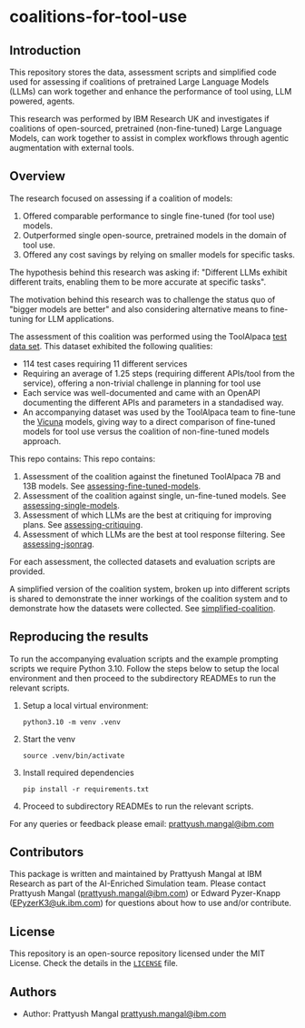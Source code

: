# coalitions-for-tool-use

## Introduction

This repository stores the data, assessment scripts and simplified code used for assessing if coalitions of pretrained Large Language Models (LLMs) can work together and enhance the performance of tool using, LLM powered, agents. 

This research was performed by IBM Research UK and investigates if coalitions of open-sourced, pretrained (non-fine-tuned) Large Language Models, can work together to assist in complex workflows through agentic augmentation with external tools. 

## Overview

The research focused on assessing if a coalition of models: 
1. Offered comparable performance to single fine-tuned (for tool use) models.
1. Outperformed single open-source, pretrained models in the domain of tool use.
1. Offered any cost savings by relying on smaller models for specific tasks. 

The hypothesis behind this research was asking if:
"Different LLMs exhibit different traits, enabling them to be more accurate at specific tasks".

The motivation behind this research was to challenge the status quo of "bigger models are better" and also considering alternative means to fine-tuning for LLM applications. 

The assessment of this coalition was performed using the ToolAlpaca [test data set](https://github.com/tangqiaoyu/ToolAlpaca/blob/main/data/eval_real.json). This dataset exhibited the following qualities:
- 114 test cases requiring 11 different services
- Requiring an average of 1.25 steps (requiring different APIs/tool from the service), offering a non-trivial challenge in planning for tool use
- Each service was well-documented and came with an OpenAPI documenting the different APIs and parameters in a standadised way. 
- An accompanying dataset was used by the ToolAlpaca team to fine-tune the [Vicuna](https://lmsys.org/blog/2023-03-30-vicuna/) models, giving way to a direct comparison of fine-tuned models for tool use versus the coalition of non-fine-tuned models approach.

This repo contains:
This repo contains:
1. Assessment of the coalition against the finetuned ToolAlpaca 7B and 13B models. See [assessing-fine-tuned-models](./assessing-fine-tuned-models/).
1. Assessment of the coalition against single, un-fine-tuned models. See [assessing-single-models](./assessing-single-models/).
1. Assessment of which LLMs are the best at critiquing for improving plans. See [assessing-critiquing](./assessing-critiquing/).
1. Assessment of which LLMs are the best at tool response filtering. See [assessing-jsonrag](./assessing-jsonrag/).

For each assessment, the collected datasets and evaluation scripts are provided. 

A simplified version of the coalition system, broken up into different scripts is shared to demonstrate the inner workings of the coalition system and to demonstrate how the datasets were collected. See [simplified-coalition](./simplifed-coalition/).

## Reproducing the results
To run the accompanying evaluation scripts and the example prompting scripts we require Python 3.10. Follow the steps below to setup the local environment and then proceed to the subdirectory READMEs to run the relevant scripts. 

1. Setup a local virtual environment:
    ```
    python3.10 -m venv .venv
    ```
2. Start the venv
    ```
    source .venv/bin/activate
    ```
3. Install required dependencies
    ```
    pip install -r requirements.txt
    ```
4. Proceed to subdirectory READMEs to run the relevant scripts.

For any queries or feedback please email: prattyush.mangal@ibm.com

## Contributors

This package is written and maintained by Prattyush Mangal at IBM Research as part of the AI-Enriched Simulation team. Please contact Prattyush Mangal (<prattyush.mangal@ibm.com>) or Edward Pyzer-Knapp (<EPyzerK3@uk.ibm.com>) for questions about how to use and/or contribute.

## License

This repository is an open-source repository licensed under the MIT License. Check the details in the [`LICENSE`](./LICENSE) file.

## Authors

- Author: Prattyush Mangal <prattyush.mangal@ibm.com>

[issues]: https://github.com/IBM/coalitions-for-tool-use/issues/new
